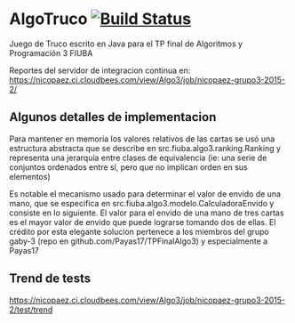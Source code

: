 # AlgoTruco [![Build Status](https://nicopaez.ci.cloudbees.com/view/Algo3/job/nicopaez-grupo3-2015-2/badge/icon)](https://nicopaez.ci.cloudbees.com/view/Algo3/job/nicopaez-grupo3-2015-2/)

Juego de Truco escrito en Java para el TP final de Algoritmos y Programación 3 FIUBA

Reportes del servidor de integracion continua en:
https://nicopaez.ci.cloudbees.com/view/Algo3/job/nicopaez-grupo3-2015-2/

## Algunos detalles de implementacion
Para mantener en memoria los valores relativos de las cartas se usó una estructura
abstracta que se describe en src.fiuba.algo3.ranking.Ranking y representa una jerarquía
entre clases de equivalencia (ie: una serie de conjuntos ordenados entre sí, pero que no
implican orden en sus elementos)

Es notable el mecanismo usado para determinar el valor de envido de una mano, que se
especifica en src.fiuba.algo3.modelo.CalculadoraEnvido y consiste en lo siguiente.
El valor para el envido de una mano de tres cartas es el mayor valor de envido que
puede lograrse tomando dos de ellas. El crédito por esta elegante solucion pertenece a
los miembros del grupo gaby-3 (repo en github.com/Payas17/TPFinalAlgo3) y especialmente
a Payas17

## Trend de tests
https://nicopaez.ci.cloudbees.com/view/Algo3/job/nicopaez-grupo3-2015-2/test/trend
